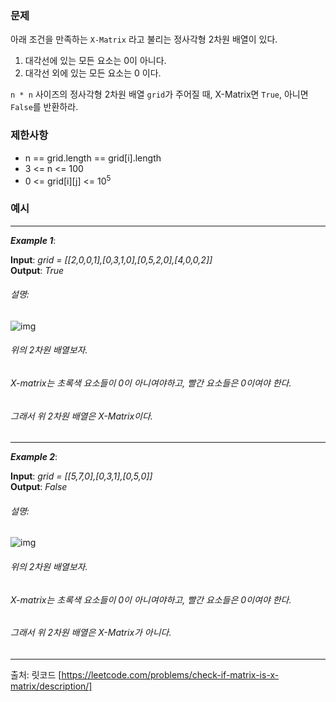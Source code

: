 ### **문제**  
아래 조건을 만족하는 `X-Matrix` 라고 불리는 정사각형 2차원 배열이 있다.  
1. 대각선에 있는 모든 요소는 0이 아니다.  
2. 대각선 외에 있는 모든 요소는 0 이다.  

`n * n` 사이즈의 정사각형 2차원 배열 `grid`가 주어질 때, X-Matrix면 `True`, 아니면 `False`를 반환하라. 
### **제한사항**
- n == grid.length == grid[i].length  
- 3 <= n <= 100  
- 0 <= grid[i][j] <= 10<sup>5</sup>
### **예시**  
<hr/>

***Example 1***:

**Input**: *grid = [[2,0,0,1],[0,3,1,0],[0,5,2,0],[4,0,0,2]]*  
**Output**: *True*
###### 설명: 
![img](https://assets.leetcode.com/uploads/2022/05/03/ex1.jpg)
###### 위의 2차원 배열보자.
###### X-matrix는 초록색 요소들이 0이 아니여야하고, 빨간 요소들은 0이여야 한다.
###### 그래서 위 2차원 배열은 X-Matrix이다.
<hr/>

***Example 2***:

**Input**: *grid = [[5,7,0],[0,3,1],[0,5,0]]*  
**Output**: *False*
###### 설명:
![img](https://assets.leetcode.com/uploads/2022/05/03/ex2.jpg)
###### 위의 2차원 배열보자.
###### X-matrix는 초록색 요소들이 0이 아니여야하고, 빨간 요소들은 0이여야 한다.
###### 그래서 위 2차원 배열은 X-Matrix가 아니다.  
<hr/> 

출처: 릿코드 [https://leetcode.com/problems/check-if-matrix-is-x-matrix/description/]
